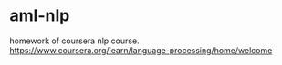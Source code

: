 # aml-nlp
homework of coursera nlp course. https://www.coursera.org/learn/language-processing/home/welcome 
